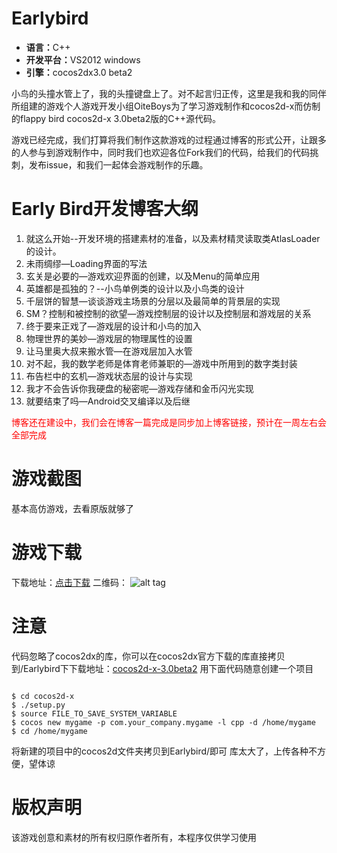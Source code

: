 Earlybird
=========
<ul>
  <li><b>语言：</b>C++</li>
  <li><b>开发平台：</b>VS2012  windows</li>
  <li><b>引擎：</b>cocos2dx3.0 beta2</li>
</ul>

<p>小鸟的头撞水管上了，我的头撞键盘上了。对不起言归正传，这里是我和我的同伴所组建的游戏个人游戏开发小组OiteBoys为了学习游戏制作和cocos2d-x而仿制的flappy bird cocos2d-x 3.0beta2版的C++源代码。</p>

<p>游戏已经完成，我们打算将我们制作这款游戏的过程通过博客的形式公开，让跟多的人参与到游戏制作中，同时我们也欢迎各位Fork我们的代码，给我们的代码挑刺，发布issue，和我们一起体会游戏制作的乐趣。</p>

Early Bird开发博客大纲
=================

1.	就这么开始--开发环境的搭建素材的准备，以及素材精灵读取类AtlasLoader的设计。
2.	未雨绸缪—Loading界面的写法
3.	玄关是必要的—游戏欢迎界面的创建，以及Menu的简单应用
4.	英雄都是孤独的？--小鸟单例类的设计以及小鸟类的设计
5.	千层饼的智慧—谈谈游戏主场景的分层以及最简单的背景层的实现
6.	SM？控制和被控制的欲望—游戏控制层的设计以及控制层和游戏层的关系
7.	终于要来正戏了—游戏层的设计和小鸟的加入
8.	物理世界的美妙—游戏层的物理属性的设置
9.	让马里奥大叔来搬水管—在游戏层加入水管
10.	对不起，我的数学老师是体育老师兼职的—游戏中所用到的数字类封装
11.	布告栏中的玄机—游戏状态层的设计与实现
12.	我才不会告诉你我硬盘的秘密呢—游戏存储和金币闪光实现
13.	就要结束了吗—Android交叉编译以及后继

<p style='color:red'>博客还在建设中，我们会在博客一篇完成是同步加上博客链接，预计在一周左右会全部完成</p>

游戏截图
=================
基本高仿游戏，去看原版就够了

游戏下载
=================
下载地址：<a href="http://pan.baidu.com/s/1GOaFc">点击下载</a>
二维码：
![alt tag](https://github.com/OiteBoys/Earlybird/raw/65af4537b819319374c48eeab260c5f0bf3f6b46/Earlybird/Resources/image/Earlybird.png?raw=true)

注意
=================
代码忽略了cocos2dx的库，你可以在cocos2dx官方下载的库直接拷贝到/Earlybird下下载地址：<a href="http://cdn.cocos2d-x.org/cocos2d-x-3.0beta2.zip">cocos2d-x-3.0beta2</a>
用下面代码随意创建一个项目
<pre><code>
$ cd cocos2d-x
$ ./setup.py
$ source FILE_TO_SAVE_SYSTEM_VARIABLE
$ cocos new mygame -p com.your_company.mygame -l cpp -d /home/mygame
$ cd /home/mygame
</code></pre>
将新建的项目中的cocos2d文件夹拷贝到Earlybird/即可
库太大了，上传各种不方便，望体谅


版权声明
=================
该游戏创意和素材的所有权归原作者所有，本程序仅供学习使用

